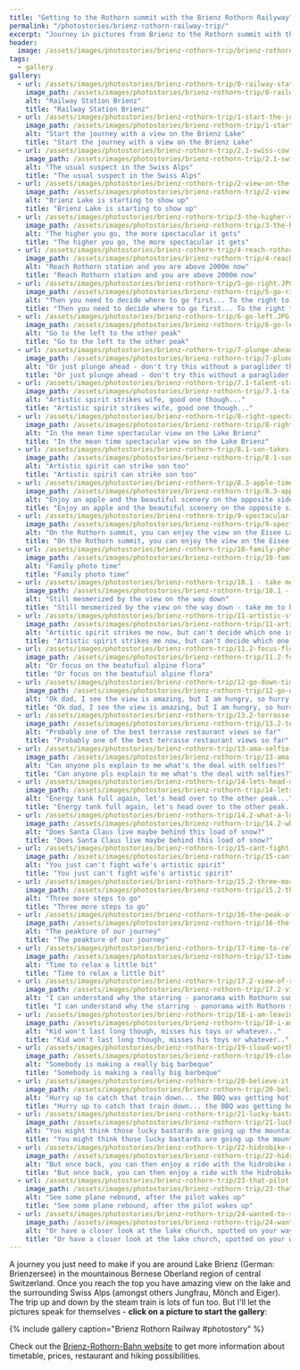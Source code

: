 ```yaml
---
title: "Getting to the Rothorn summit with the Brienz Rothorn Railyway"
permalink: "/photostories/brienz-rothorn-railway-trip/"
excerpt: "Journey in pictures from Brienz to the Rothorn summit with the Rothorn-Brienz-Railway. An amazing view on the Brienz Lake and surrounding Swiss Alps is guaranteed. Just watch the Photo Gallery."
header:
  image: /assets/images/photostories/brienz-rothorn-trip/brienz-rothorn-bahn-header.jpg
tags:
  - gallery 
gallery:
  - url: /assets/images/photostories/brienz-rothorn-trip/0-railway-station-brienz.JPG
    image_path: /assets/images/photostories/brienz-rothorn-trip/0-railway-station-brienz.JPG
    alt: "Railway Station Brienz"
    title: "Railway Station Brienz"
  - url: /assets/images/photostories/brienz-rothorn-trip/1-start-the-journey-with-the-view-on-the-lake.JPG
    image_path: /assets/images/photostories/brienz-rothorn-trip/1-start-the-journey-with-the-view-on-the-lake.JPG
    alt: "Start the journey with a view on the Brienz Lake"
    title: "Start the journey with a view on the Brienz Lake"
  - url: /assets/images/photostories/brienz-rothorn-trip/2.1-swiss-cow.jpg
    image_path: /assets/images/photostories/brienz-rothorn-trip/2.1-swiss-cow.jpg
    alt: "The usual suspect in the Swiss Alps"
    title: "The usual suspect in the Swiss Alps"
  - url: /assets/images/photostories/brienz-rothorn-trip/2-view-on-the-lake-and-following-trains.JPG
    image_path: /assets/images/photostories/brienz-rothorn-trip/2-view-on-the-lake-and-following-trains.JPG
    alt: "Brienz Lake is starting to show up"
    title: "Brienz Lake is starting to show up"
  - url: /assets/images/photostories/brienz-rothorn-trip/3-the-higher-you-go-the-more-spectacular-it-gets.JPG
    image_path: /assets/images/photostories/brienz-rothorn-trip/3-the-higher-you-go-the-more-spectacular-it-gets.JPG
    alt: "The higher you go, the more spectacular it gets"
    title: "The higher you go, the more spectacular it gets"
  - url: /assets/images/photostories/brienz-rothorn-trip/4-reach-rothorn-station.JPG
    image_path: /assets/images/photostories/brienz-rothorn-trip/4-reach-rothorn-station.JPG
    alt: "Reach Rothorn station and you are above 2000m now"
    title: "Reach Rothorn station and you are above 2000m now"
  - url: /assets/images/photostories/brienz-rothorn-trip/5-go-right.JPG
    image_path: /assets/images/photostories/brienz-rothorn-trip/5-go-right.JPG
    alt: "Then you need to decide where to go first... To the right to the Rothorn summit"
    title: "Then you need to decide where to go first... To the right to the Rothorn summit"
  - url: /assets/images/photostories/brienz-rothorn-trip/6-go-left.JPG
    image_path: /assets/images/photostories/brienz-rothorn-trip/6-go-left.JPG
    alt: "Go to the left to the other peak"
    title: "Go to the left to the other peak"
  - url: /assets/images/photostories/brienz-rothorn-trip/7-plunge-ahead.JPG
    image_path: /assets/images/photostories/brienz-rothorn-trip/7-plunge-ahead.JPG
    alt: "Or just plunge ahead - don't try this without a paraglider though"
    title: "Or just plunge ahead - don't try this without a paraglider though" 
  - url: /assets/images/photostories/brienz-rothorn-trip/7.1-talent-strikes-wife.jpg
    image_path: /assets/images/photostories/brienz-rothorn-trip/7.1-talent-strikes-wife.jpg
    alt: "Artistic spirit strikes wife, good one though..."
    title: "Artistic spirit strikes wife, good one though..."
  - url: /assets/images/photostories/brienz-rothorn-trip/8-right-spectacular-view-on-the-brienzersee.JPG
    image_path: /assets/images/photostories/brienz-rothorn-trip/8-right-spectacular-view-on-the-brienzersee.JPG
    alt: "In the mean time spectacular view on the Lake Brienz"
    title: "In the mean time spectacular view on the Lake Brienz" 
  - url: /assets/images/photostories/brienz-rothorn-trip/8.1-son-takes-picture.jpg
    image_path: /assets/images/photostories/brienz-rothorn-trip/8.1-son-takes-picture.jpg
    alt: "Artistic spirit can strike son too"
    title: "Artistic spirit can strike son too"
  - url: /assets/images/photostories/brienz-rothorn-trip/8.3-apple-time.jpg
    image_path: /assets/images/photostories/brienz-rothorn-trip/8.3-apple-time.jpg
    alt: "Enjoy an apple and the beautiful scenery on the opposite side"
    title: "Enjoy an apple and the beautiful scenery on the opposite side"
  - url: /assets/images/photostories/brienz-rothorn-trip/9-spectacular-view-on-the-Eisee.JPG
    image_path: /assets/images/photostories/brienz-rothorn-trip/9-spectacular-view-on-the-Eisee.JPG
    alt: "On the Rothorn summit, you can enjoy the view on the Eisee Lake"
    title: "On the Rothorn summit, you can enjoy the view on the Eisee Lake"
  - url: /assets/images/photostories/brienz-rothorn-trip/10-family-photo-time-on-our-way-down.JPG
    image_path: /assets/images/photostories/brienz-rothorn-trip/10-family-photo-time-on-our-way-down.JPG
    alt: "Family photo time"
    title: "Family photo time"
  - url: /assets/images/photostories/brienz-rothorn-trip/10.1 - take me to heaven.jpg
    image_path: /assets/images/photostories/brienz-rothorn-trip/10.1 - take me to heaven.jpg
    alt: "Still mesmerized by the view on the way down"
    title: "Still mesmerized by the view on the way down - take me to heaven now"
  - url: /assets/images/photostories/brienz-rothorn-trip/11-artistic-style-strikes-again-cant-decide-focus-lake.JPG
    image_path: /assets/images/photostories/brienz-rothorn-trip/11-artistic-style-strikes-again-cant-decide-focus-lake.JPG
    alt: "Artistic spirit strikes me now, but can't decide which one is better - focus on the Eisee Lake"
    title: "Artistic spirit strikes me now, but can't decide which one is better - focus on the Eisee Lake"
  - url: /assets/images/photostories/brienz-rothorn-trip/11.2-focus-flowers.JPG
    image_path: /assets/images/photostories/brienz-rothorn-trip/11.2-focus-flowers.JPG
    alt: "Or focus on the beatufiul alpine flora"
    title: "Or focus on the beatufiul alpine flora"
  - url: /assets/images/photostories/brienz-rothorn-trip/12-go-down-time-for-lunch.JPG
    image_path: /assets/images/photostories/brienz-rothorn-trip/12-go-down-time-for-lunch.JPG
    alt: "Ok dad, I see the view is amazing, but I am hungry, so hurry up..."
    title: "Ok dad, I see the view is amazing, but I am hungry, so hurry up..."
  - url: /assets/images/photostories/brienz-rothorn-trip/13.2-terrasse-restaurant-with-very-nice-view.jpg
    image_path: /assets/images/photostories/brienz-rothorn-trip/13.2-terrasse-restaurant-with-very-nice-view.jpg
    alt: "Probably one of the best terrasse restaurant views so far"
    title: "Probably one of the best terrasse restaurant views so far"
  - url: /assets/images/photostories/brienz-rothorn-trip/13-ama-selfie-time.JPG
    image_path: /assets/images/photostories/brienz-rothorn-trip/13-ama-selfie-time.JPG
    alt: "Can anyone pls explain to me what's the deal with selfies?"
    title: "Can anyone pls explain to me what's the deal with selfies?"
  - url: /assets/images/photostories/brienz-rothorn-trip/14-lets-head-over-to-the-other-peak.JPG
    image_path: /assets/images/photostories/brienz-rothorn-trip/14-lets-head-over-to-the-other-peak.JPG
    alt: "Energy tank full again, let's head over to the other peak..."
    title: "Energy tank full again, let's head over to the other peak..."
  - url: /assets/images/photostories/brienz-rothorn-trip/14.2-what-a-load-of-snow.JPG
    image_path: /assets/images/photostories/brienz-rothorn-trip/14.2-what-a-load-of-snow.JPG
    alt: "Does Santa Claus live maybe behind this load of snow?"
    title: "Does Santa Claus live maybe behind this load of snow?"
  - url: /assets/images/photostories/brienz-rothorn-trip/15-cant-fight-talent.JPG
    image_path: /assets/images/photostories/brienz-rothorn-trip/15-cant-fight-talent.JPG
    alt: "You just can't fight wife's artistic spirit"
    title: "You just can't fight wife's artistic spirit"  
  - url: /assets/images/photostories/brienz-rothorn-trip/15.2-three-more-steps-and-we-are-there.jpg
    image_path: /assets/images/photostories/brienz-rothorn-trip/15.2-three-more-steps-and-we-are-there.jpg
    alt: "Three more steps to go"
    title: "Three more steps to go"   
  - url: /assets/images/photostories/brienz-rothorn-trip/16-the-peak-of-our-journey.JPG
    image_path: /assets/images/photostories/brienz-rothorn-trip/16-the-peak-of-our-journey.JPG
    alt: "The peakture of our journey"
    title: "The peakture of our journey"
  - url: /assets/images/photostories/brienz-rothorn-trip/17-time-to-relax.JPG
    image_path: /assets/images/photostories/brienz-rothorn-trip/17-time-to-relax.JPG
    alt: "Time to relax a little bit"
    title: "Time to relax a little bit"
  - url: /assets/images/photostories/brienz-rothorn-trip/17.2-view-of-rothorn-peak-panorama.jpg
    image_path: /assets/images/photostories/brienz-rothorn-trip/17.2-view-of-rothorn-peak-panorama.jpg
    alt: "I can understand why the starring - panorama with Rothorn summit in the middle"
    title: "I can understand why the starring - panorama with Rothorn summit in the middle"
  - url: /assets/images/photostories/brienz-rothorn-trip/18-i-am-leaving-i-miss-my-toys.JPG
    image_path: /assets/images/photostories/brienz-rothorn-trip/18-i-am-leaving-i-miss-my-toys.JPG
    alt: "Kid won't last long though, misses his toys or whatever.."
    title: "Kid won't last long though, misses his toys or whatever.." 
  - url: /assets/images/photostories/brienz-rothorn-trip/19-cloud-worth-sharing.JPG
    image_path: /assets/images/photostories/brienz-rothorn-trip/19-cloud-worth-sharing.JPG
    alt: "Somebody is making a really big barbeque"
    title: "Somebody is making a really big barbeque"
  - url: /assets/images/photostories/brienz-rothorn-trip/20-believe-it-or-not-we-caught-that-train.JPG
    image_path: /assets/images/photostories/brienz-rothorn-trip/20-believe-it-or-not-we-caught-that-train.JPG
    alt: "Hurry up to catch that train down... the BBQ was getting hot"
    title: "Hurry up to catch that train down... the BBQ was getting hot"
  - url: /assets/images/photostories/brienz-rothorn-trip/21-lucky-bastards-are-going-up.JPG
    image_path: /assets/images/photostories/brienz-rothorn-trip/21-lucky-bastards-are-going-up.JPG
    alt: "You might think those lucky bastards are going up the mountain"
    title: "You might think those lucky bastards are going up the mountain"
  - url: /assets/images/photostories/brienz-rothorn-trip/22-hidrobike-on-the-lake-view.JPG
    image_path: /assets/images/photostories/brienz-rothorn-trip/22-hidrobike-on-the-lake-view.JPG
    alt: "But once back, you can then enjoy a ride with the hidrobike on the Lake Brienz"
    title: "But once back, you can then enjoy a ride with the hidrobike on the Lake Brienz"
  - url: /assets/images/photostories/brienz-rothorn-trip/23-that-pilot-was-sleeping.JPG
    image_path: /assets/images/photostories/brienz-rothorn-trip/23-that-pilot-was-sleeping.JPG
    alt: "See some plane rebound, after the pilot wakes up"
    title: "See some plane rebound, after the pilot wakes up"
  - url: /assets/images/photostories/brienz-rothorn-trip/24-wanted-to-see-that-church-closer.JPG
    image_path: /assets/images/photostories/brienz-rothorn-trip/24-wanted-to-see-that-church-closer.JPG
    alt: "Or have a closer look at the lake church, spotted on your way up"
    title: "Or have a closer look at the lake church, spotted on your way up"                                                                                                                                                  
---
```


A journey you just need to make if you are around Lake Brienz (German: Brienzersee) in the mountainous Bernese Oberland region of central Switzerland.
 Once you reach the top you have amazing view on the lake and the surrounding Swiss Alps (amongst others Jungfrau, Mönch and Eiger). 
  The trip up and down by the steam train is lots of fun too. But I'll let the pictures speak for themselves - **click on a picture to 
  start the gallery**:
  
 {% include gallery caption="Brienz Rothorn Railway #photostory" %}
 
 Check out the [Brienz-Rothorn-Bahn website](http://brienz-rothorn-bahn.ch/?lang=en) to get more information about timetable, prices, restaurant and hiking possibilities.
 